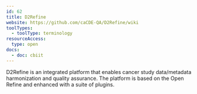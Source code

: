 ```yaml
---
id: 62
title: D2Refine
website: https://github.com/caCDE-QA/D2Refine/wiki
toolTypes:
  - toolType: terminology
resourceAccess:
  type: open
docs:
  - doc: cbiit
---
```

D2Refine is an integrated platform that enables cancer study data/metadata harmonization and quality assurance. The platform is based on the Open Refine and enhanced with a suite of plugins.
